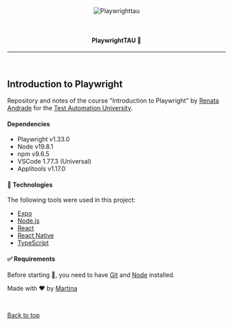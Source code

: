 <div align="center" id="top"> 
  <img src="./.github/app.gif" alt="Playwrighttau" />

  &#xa0;

</div>

</p>


<h4 align="center"> 
	PlaywrightTAU 🚀 
</h4> 

<hr> 

<br>

## Introduction to Playwright

Repository and notes of the course "Introduction to Playwright" by [Renata Andrade](https://testingwithrenata.com/) for the [Test Automation University](https://testautomationu.applitools.com/).

#### Dependencies
- Playwright v1.33.0
- Node v19.8.1
- npm v9.6.5
- VSCode 1.77.3 (Universal)
- Applitools v1.17.0

#### :rocket: Technologies ##

The following tools were used in this project:

- [Expo](https://expo.io/)
- [Node.js](https://nodejs.org/en/)
- [React](https://pt-br.reactjs.org/)
- [React Native](https://reactnative.dev/)
- [TypeScript](https://www.typescriptlang.org/)

#### :white_check_mark: Requirements ##

Before starting :checkered_flag:, you need to have [Git](https://git-scm.com) and [Node](https://nodejs.org/en/) installed.


Made with :heart: by <a href="https://github.com/{{YOUR_GITHUB_USERNAME}}" target="_blank">Martina</a>

&#xa0;

<a href="#top">Back to top</a>
